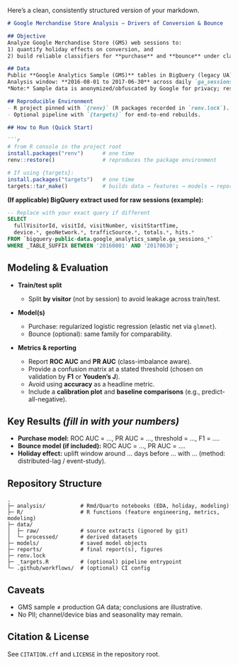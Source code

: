 Here’s a clean, consistently structured version of your markdown.

````markdown
# Google Merchandise Store Analysis — Drivers of Conversion & Bounce

## Objective
Analyze Google Merchandise Store (GMS) web sessions to:
1) quantify holiday effects on conversion, and  
2) build reliable classifiers for **purchase** and **bounce** under class imbalance.

## Data
Public **Google Analytics Sample (GMS)** tables in BigQuery (legacy UA).  
Analysis window: **2016-08-01 to 2017-06-30** across daily `ga_sessions_*` tables.  
*Note:* Sample data is anonymized/obfuscated by Google for privacy; results approximate the real store.

## Reproducible Environment
- R project pinned with `{renv}` (R packages recorded in `renv.lock`).
- Optional pipeline with `{targets}` for end-to-end rebuilds.

## How to Run (Quick Start)

```r
# from R console in the project root
install.packages("renv")      # one time
renv::restore()               # reproduces the package environment

# If using {targets}:
install.packages("targets")   # one time
targets::tar_make()           # builds data → features → models → report
````

**(If applicable) BigQuery extract used for raw sessions (example):**

```sql
-- Replace with your exact query if different
SELECT
  fullVisitorId, visitId, visitNumber, visitStartTime,
  device.*, geoNetwork.*, trafficSource.*, totals.*, hits.*
FROM `bigquery-public-data.google_analytics_sample.ga_sessions_*`
WHERE _TABLE_SUFFIX BETWEEN '20160801' AND '20170630';
```

## Modeling & Evaluation

* **Train/test split**

  * Split **by visitor** (not by session) to avoid leakage across train/test.

* **Model(s)**

  * Purchase: regularized logistic regression (elastic net via `glmnet`).
  * Bounce (optional): same family for comparability.

* **Metrics & reporting**

  * Report **ROC AUC** and **PR AUC** (class-imbalance aware).
  * Provide a confusion matrix at a stated threshold (chosen on validation by **F1** or **Youden’s J**).
  * Avoid using **accuracy** as a headline metric.
  * Include a **calibration plot** and **baseline comparisons** (e.g., predict-all-negative).

## Key Results *(fill in with your numbers)*

* **Purchase model:** ROC AUC = ..., PR AUC = ..., threshold = ..., F1 = ....
* **Bounce model (if included):** ROC AUC = ..., PR AUC = ....
* **Holiday effect:** uplift window around ... days before ... with ... (method: distributed-lag / event-study).

## Repository Structure

```text
.
├─ analysis/           # Rmd/Quarto notebooks (EDA, holiday, modeling)
├─ R/                  # R functions (feature engineering, metrics, modeling)
├─ data/
│  ├─ raw/             # source extracts (ignored by git)
│  └─ processed/       # derived datasets
├─ models/             # saved model objects
├─ reports/            # final report(s), figures
├─ renv.lock
├─ _targets.R          # (optional) pipeline entrypoint
└─ .github/workflows/  # (optional) CI config
```

## Caveats

* GMS sample ≠ production GA data; conclusions are illustrative.
* No PII; channel/device bias and seasonality may remain.

## Citation & License

See `CITATION.cff` and `LICENSE` in the repository root.

```
```
